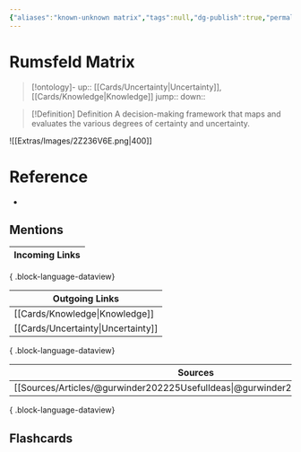 ```yaml
---
{"aliases":"known-unknown matrix","tags":null,"dg-publish":true,"permalink":"/cards/rumsfeld-matrix/","dgPassFrontmatter":true}
---
```


# Rumsfeld Matrix

> [!ontology]-
> up:: [[Cards/Uncertainty\|Uncertainty]], [[Cards/Knowledge\|Knowledge]]
> jump:: 
> down:: 

> [!Definition] Definition
> A decision-making framework that maps and evaluates the various degrees of certainty and uncertainty.

![[Extras/Images/2Z236V6E.png\|400]]

# Reference

- 

## Mentions

| Incoming Links |
| -------------- |

{ .block-language-dataview}

| Outgoing Links                        |
| ------------------------------------- |
| [[Cards/Knowledge\|Knowledge]]     |
| [[Cards/Uncertainty\|Uncertainty]] |

{ .block-language-dataview}

| Sources                                                                          |
| -------------------------------------------------------------------------------- |
| [[Sources/Articles/@gurwinder202225UsefulIdeas\|@gurwinder202225UsefulIdeas]] |

{ .block-language-dataview}

## Flashcards